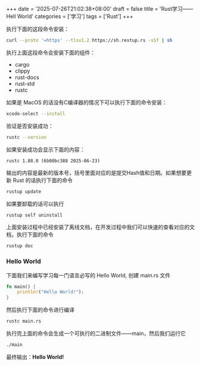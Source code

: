 +++
date = '2025-07-26T21:02:38+08:00'
draft = false
title = 'Rust学习—— Hell World'
categories = ['学习']
tags = ['Rust']
+++

执行下面的这段命令安装：

```bash
curl --proto '=https' --tlsv1.2 https://sh.restup.rs -sSf | sh
```

执行上面这段命令会安装下面的组件：

- cargo
- clippy
- rust-docs
- rust-std
- rustc

如果是 MacOS 的话没有C编译器的情况下可以执行下面的命令安装：

```bash
xcode-select --install
```

验证是否安装成功：

```bash
rustc --version
```
如果安装成功会显示下面的内容：

```
rustc 1.88.0 (6b00bc388 2025-06-23)
```

输出的内容是最新的版本号，括号里面对应的是提交Hash值和日期。如果想要更新 Rust 的话执行下面的命令

```bash
rustup update
```

如果要卸载的话可以执行

```bash
rustup self uninstall
```

上面安装过程中已经安装了离线文档，在开发过程中我们可以快速的查看对应的文档，执行下面的命令

```bash
rustup doc
```

### Hello World

下面我们来编写学习每一门语言必写的 Hello World, 创建 main.rs 文件

```rust
fn main() {
    println!("Hello World!");
}
```

然后执行下面的命令进行编译

```bash
rustc main.rs
```
执行完上面的命令会生成一个可执行的二进制文件——main，然后我们运行它
```bash
./main
```
最终输出：**Hello World!**


